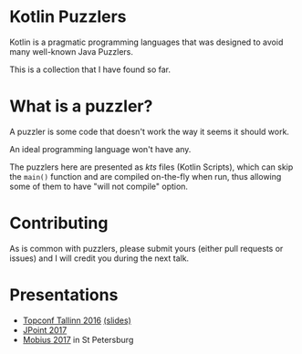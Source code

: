 Kotlin Puzzlers
===============

Kotlin is a pragmatic programming languages that was designed to avoid many well-known Java Puzzlers. 

This is a collection that I have found so far.

What is a puzzler?
==================
 
A puzzler is some code that doesn't work the way it seems it should work.

An ideal programming language won't have any.

The puzzlers here are presented as *kts* files (Kotlin Scripts), which can skip the
`main()` function and are compiled on-the-fly when run, thus allowing some of them to have 
"will not compile" option.

Contributing
============

As is common with puzzlers, please submit yours (either pull requests or issues) and I will credit you 
during the next talk.

Presentations
=============

* [Topconf Tallinn 2016](http://topconf.com/tallinn-2016/trackevent/kotlin-puzzlers/) [(slides)](https://docs.google.com/presentation/d/1eSl70ID_yLsq-MdRfPoubV2LU-KZpqlQf-5nskbXsQs/)
* [JPoint 2017](http://jpoint.ru/talks/kotlin-puzzlers/)
* [Mobius 2017](https://mobiusconf.com/en/talks/kotlin-puzzlers/) in St Petersburg
